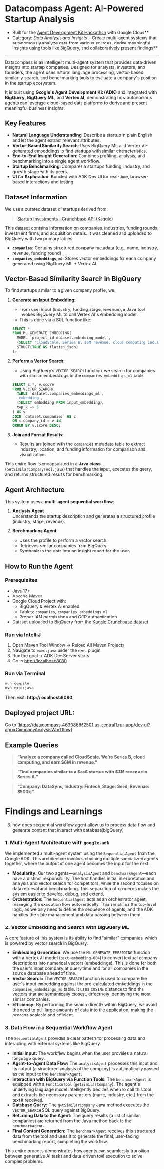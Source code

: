 # Datacompass Agent: AI-Powered Startup Analysis

* Built for the [Agent Development Kit Hackathon](https://google.github.io/adk-docs/) with Google Cloud**  
* Category: *Data Analysis and Insights* – Create multi-agent systems that autonomously analyze data from various sources, derive meaningful insights using tools like BigQuery, and collaboratively present findings**

---

Datacompass is an intelligent multi-agent system that provides data-driven insights into startup companies. Designed for analysts, investors, and founders, the agent uses natural language processing, vector-based similarity search, and benchmarking tools to evaluate a company's position in the startup ecosystem.

It is built using **Google's Agent Development Kit (ADK)** and integrated with **BigQuery**, **BigQuery ML**, and **Vertex AI**, demonstrating how autonomous agents can leverage cloud-based data platforms to derive and present meaningful business insights.

##  Key Features

- **Natural Language Understanding**: Describe a startup in plain English and let the agent extract relevant attributes.
- **Vector-Based Similarity Search**: Uses BigQuery ML and Vertex AI-generated embeddings to find startups with similar characteristics.
- **End-to-End Insight Generation**: Combines profiling, analysis, and benchmarking into a single agent workflow.
- **Startup Benchmarking**: Compares a startup’s funding, industry, and growth stage with its peers.
- **UI for Exploration**: Bundled with ADK Dev UI for real-time, browser-based interactions and testing.

##  Dataset Information

We use a curated dataset of startups derived from:

> [Startup Investments - Crunchbase API (Kaggle)](https://www.kaggle.com/datasets/arindam235/startup-investments-crunchbase)

This dataset contains information on companies, industries, funding rounds, investment firms, and acquisition details. It was cleaned and uploaded to BigQuery with two primary tables:

- **`companies`**: Contains structured company metadata (e.g., name, industry, revenue, funding round)
- **`companies_embeddings_ml`**: Stores vector embeddings for each company generated using BigQuery ML + Vertex AI

##  Vector-Based Similarity Search in BigQuery

To find startups similar to a given company profile, we:

1. **Generate an Input Embedding**:
    - From user input (industry, funding stage, revenue), a Java tool invokes BigQuery ML to call Vertex AI's embedding model.
    - This is done via a SQL function like:

   ```sql
   SELECT *
   FROM ML.GENERATE_EMBEDDING(
     MODEL `project_id.dataset.embedding_model`,
     (SELECT 'CloudScale, Series B, $6M revenue, cloud computing industry' AS text_input),
     STRUCT(TRUE AS flatten_json)
   );
   ```

2. **Perform a Vector Search**:
    - Using BigQuery’s `VECTOR_SEARCH` function, we search for companies with similar embeddings in the `companies_embeddings_ml` table.

   ```sql
   SELECT c.*, v.score
   FROM VECTOR_SEARCH(
     TABLE `dataset.companies_embeddings_ml`,
     'embedding',
     (SELECT embedding FROM input_embedding),
     top_k => 5
   ) AS v
   JOIN `dataset.companies` AS c
   ON c.company_id = v.id
   ORDER BY v.score DESC;
   ```

3. **Join and Format Results**:
    - Results are joined with the `companies` metadata table to extract industry, location, and funding information for comparison and visualization.

This entire flow is encapsulated in a **Java class** (`GetSimilarCompanyTool.java`) that handles the input, executes the query, and returns structured results for benchmarking.

##  Agent Architecture

This system uses a **multi-agent sequential workflow**:

1. **Analysis Agent**  
   Understands the startup description and generates a structured profile (industry, stage, revenue).

2. **Benchmarking Agent**
    - Uses the profile to perform a vector search.
    - Retrieves similar companies from BigQuery.
    - Synthesizes the data into an insight report for the user.

##  How to Run the Agent

### Prerequisites

- Java 17+
- Apache Maven
- Google Cloud Project with:
    - BigQuery & Vertex AI enabled
    - Tables: `companies`, `companies_embeddings_ml`
    - Proper IAM permissions and GCP authentication
- Dataset uploaded to BigQuery from the [Kaggle Crunchbase dataset](https://www.kaggle.com/datasets/arindam235/startup-investments-crunchbase)

### Run via IntelliJ

1. Open Maven Tool Window → Reload All Maven Projects
2. Navigate to `exec:java` under the `exec` plugin
3. Run the goal → ADK Dev Server starts
4. Go to [http://localhost:8080](http://localhost:8080)

### Run via Terminal

```bash
mvn compile
mvn exec:java
```

Then visit: **http://localhost:8080**

## Deployed project URL: 
Go to [https://datacompass-463086862501.us-central1.run.app/dev-ui?app=CompanyAnalysisWorkflow]

##  Example Queries

> **"Analyze a company called CloudScale. We’re Series B, cloud computing, and earn $6M in revenue."**

> **"Find companies similar to a SaaS startup with $3M revenue in Series A."**

> **"Company: DataSync, Industry: Fintech, Stage: Seed, Revenue: $500k."**


# Findings and Learnings


3. how does sequential workflow agent allow us to process data flow and generate content that interact with database(bigQuery)
### 1. Multi-Agent Architecture with `google-adk`

We implemented a multi-agent system using the `SequentialAgent` from the Google ADK. This architecture involves chaining multiple specialized agents together, where the output of one agent becomes the input for the next.

-   **Modularity:** Our two agents—`analysisAgent` and `benchmarkAgent`—each have a distinct responsibility. The first handles initial interpretation and analysis and vector search for competitors, while the second focuses on data retrieval and benchmarking. This separation of concerns makes the system easier to develop, debug, and extend.
-   **Orchestration:** The `SequentialAgent` acts as an orchestrator agent, managing the execution flow automatically. This simplifies the top-level logic, as we only need to define the sequence of agents, and the ADK handles the state management and data passing between them.

### 2. Vector Embedding and Search with BigQuery ML

A core feature of this system is its ability to find "similar" companies, which is powered by vector search in BigQuery.

-   **Embedding Generation:** We use the `ML.GENERATE_EMBEDDING` function with a Vertex AI model (`text-embedding-004`) to convert textual company descriptions into numerical vectors (embeddings). This is done for both the user's input company at query time and for all companies in the source database ahead of time.
-   **Vector Search:** The `VECTOR_SEARCH` function is used to compare the user's input embedding against the pre-calculated embeddings in the `companies_embeddings_ml` table. It uses `COSINE` distance to find the vectors that are semantically closest, effectively identifying the most similar companies.
-   **Efficiency:** By performing the search directly within BigQuery, we avoid the need to pull large amounts of data into the application, making the process scalable and efficient.

### 3. Data Flow in a Sequential Workflow Agent

The `SequentialAgent` provides a clear pattern for processing data and interacting with external systems like BigQuery.

-   **Initial Input:** The workflow begins when the user provides a natural language query.
-   **Agent-to-Agent Data Flow:** The `analysisAgent` processes this input and its output (a structured analysis of the company) is automatically passed as the input to the `benchmarkAgent`.
-   **Interaction with BigQuery via Function Tools:** The `benchmarkAgent` is equipped with a `FunctionTool` (`getSimilarCompany`). The agent's underlying language model intelligently decides when to call this tool and extracts the necessary parameters (name, industry, etc.) from the text it received.
-   **Database Query:** The `getSimilarCompany` Java method executes the `VECTOR_SEARCH` SQL query against BigQuery.
-   **Returning Data to the Agent:** The query results (a list of similar companies) are returned from the Java method back to the `benchmarkAgent`.
-   **Final Content Generation:** The `benchmarkAgent` receives this structured data from the tool and uses it to generate the final, user-facing benchmarking report, completing the workflow.

This entire process demonstrates how agents can seamlessly transition between generative AI tasks and data-driven tool execution to solve complex problems.

